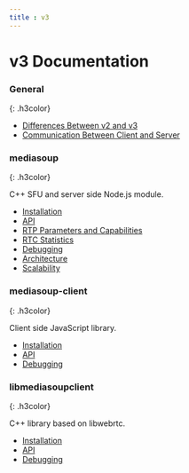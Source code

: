 ```yaml
---
title : v3
---
```



# v3 Documentation 

### General
{: .h3color}

* [Differences Between v2 and v3](/documentation/v3/differences-between-v2-and-v3/)
* [Communication Between Client and Server](/documentation/v3/communication-between-client-and-server/)

### mediasoup
{: .h3color}

C++ SFU and server side Node.js module.

* [Installation](/documentation/v3/mediasoup/installation/)
* [API](/documentation/v3/mediasoup/api/)
* [RTP Parameters and Capabilities](/documentation/v3/mediasoup/rtp-parameters-and-capabilities/)
* [RTC Statistics](/documentation/v3/mediasoup/rtc-statistics/)
* [Debugging](/documentation/v3/mediasoup/debugging/)
* [Architecture](/documentation/v3/mediasoup/architecture/)
* [Scalability](/documentation/v3/mediasoup/scalability/)

### mediasoup-client
{: .h3color}

Client side JavaScript library.

* [Installation](/documentation/v3/mediasoup-client/installation/)
* [API](/documentation/v3/mediasoup-client/api/)
* [Debugging](/documentation/v3/mediasoup-client/debugging/)

### libmediasoupclient
{: .h3color}

C++ library based on libwebrtc.

* [Installation](/documentation/v3/libmediasoupclient/installation/)
* [API](/documentation/v3/libmediasoupclient/api/)
* [Debugging](/documentation/v3/libmediasoupclient/debugging/)
